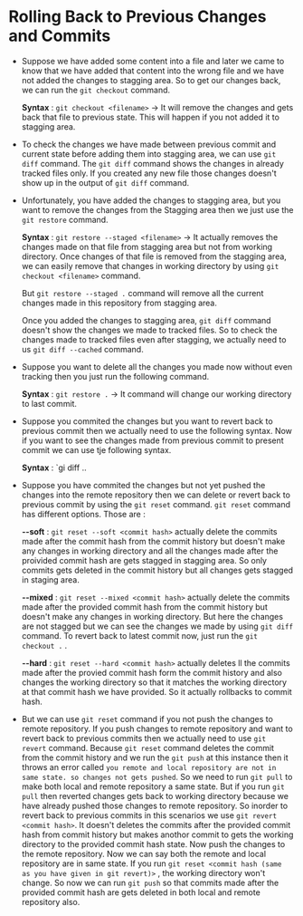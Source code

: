 # Rolling Back to Previous Changes and Commits

- Suppose we have added some content into a file and later we came to know that we have added that content into the wrong file and we have not added the changes to stagging area. So to get our changes back, we can run the `git checkout` command. 

  **Syntax** : `git checkout <filename>` -> It will remove the changes and gets back that file to previous state. This will happen if you not added it to stagging area.

- To check the changes we have made between previous commit and current state before adding them into stagging area, we can use `git diff` command. The `git diff` command shows the changes in already tracked files only. If you created any new file those changes doesn't show up in the output of `git diff` command.

- Unfortunately, you have added the changes to stagging area, but you want to remove the changes from the Stagging area then we just use the `git restore` command.

  **Syntax** : `git restore --staged <filename>` -> It actually removes the changes made on that file from stagging area but not from working directory. Once changes of that file is removed from the stagging area, we can easily remove that changes in working directory by using `git checkout <filename>` command. 

  But `git restore --staged .` command will remove all the current changes made in this repository from stagging area.

  Once you added the changes to stagging area, `git diff` command doesn't show the changes we made to tracked files. So to check the changes made to tracked files even after stagging, we actually need to us `git diff --cached` command. 

- Suppose you want to delete all the changes you made now without even tracking then you just run the following command.

  **Syntax** : `git restore .` -> It command will change our working directory to last commit.

- Suppose you commited the changes but you want to revert back to previous commit then we actually need to use the following syntax. Now if you want to see the changes made from previous commit to present commit we can use tje following syntax.

  **Syntax** : `gi diff <previous commit hash> .. <present commit hash>

- Suppose you have commited the changes but not yet pushed the changes into the remote repository then we can delete or revert back to previous commit by using the `git reset` command. `git reset` command has different options. Those are :

  **--soft** : `git reset --soft <commit hash>` actually delete the commits made after the commit hash from the commit history but doesn't make any changes in working directory and all the changes made after the proivided commit hash are gets stagged in stagging area. So only commits gets deleted in the commit history but all changes gets stagged in staging area.

  **--mixed** : `git reset --mixed <commit hash>` actually delete the commits made after the provided commit hash from the commit history but doesn't make any changes in working directory. But here the changes are not stagged but we can see the changes we made by using `git diff` command. To revert back to latest commit now, just run the `git checkout .` .

  **--hard** : `git reset --hard <commit hash>` actually deletes ll the commits made after the provied commit hash form the commit history and also changes the working directory so that it matches the working directory at that commit hash we have provided. So it actually rollbacks to commit hash.

- But we can use `git reset` command if you not push the changes to remote repository. If you push changes to remote repository and want to revert back to previous commits then we actually need to use `git revert` command. Because `git reset` command deletes the commit from the commit history and we run the `git push` at this instance then it throws an error called `you remote and local repository are not in same state. so changes not gets pushed`. So we need to run `git pull` to make both local and remote repository a same state. But if you run `git pull` then reverted changes gets back to working directory because we have already pushed those changes to remote repository. So inorder to revert back to previous commits in this scenarios we use `git revert <commit hash>`. It doesn't deletes the commits after the provided commit hash from commit history but makes anothor commit to gets the working directory to the provided commit hash state. Now push the changes to the remote repository. Now we can say both the remote and local repository are in same state. If you run `git reset <commit hash (same as you have given in git revert)>` , the working directory won't change. So now we can run `git push` so that commits made after the provided commit hash are gets deleted in both local and remote repository also.